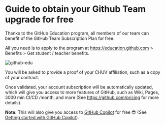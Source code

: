 # Guide to obtain your Github Team upgrade for free

Thanks to the GitHub Education program, all members of our team can benefit of the GitHub Team Subscription Plan for free.

All you need is to apply to the program at https://education.github.com > Benefits > Get student / teacher benefits. 

![github-edu](https://user-images.githubusercontent.com/22279770/222193532-f2a613f5-be29-49e5-b4d5-e4b890dab46d.gif)

You will be asked to provide a proof of your CHUV affiliation, such as a copy of your contract.

Once validated, your account subscription will be automatically updated, which will give you access to more features of GitHub, such as Wiki, Pages, 3000 min CI/CD /month, and more (See https://github.com/pricing for more details).

**Note:** This will also give you access to [GitHub Copilot](https://github.com/features/copilot) for free 😎 (See [Getting started with GitHub Copilot](./github-copilot-getting-started.md)).
